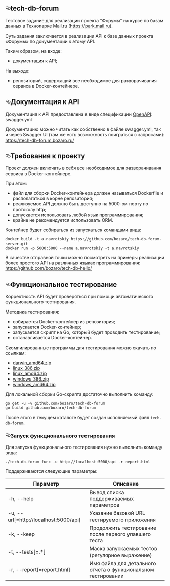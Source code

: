 
      
  <div id="readme" class="readme blob instapaper_body">
    <article class="markdown-body entry-content" itemprop="text"><h1><a id="user-content-tech-db-forum" class="anchor" aria-hidden="true" href="#tech-db-forum"><svg class="octicon octicon-link" viewBox="0 0 16 16" version="1.1" width="16" height="16" aria-hidden="true"><path fill-rule="evenodd" d="M4 9h1v1H4c-1.5 0-3-1.69-3-3.5S2.55 3 4 3h4c1.45 0 3 1.69 3 3.5 0 1.41-.91 2.72-2 3.25V8.59c.58-.45 1-1.27 1-2.09C10 5.22 8.98 4 8 4H4c-.98 0-2 1.22-2 2.5S3 9 4 9zm9-3h-1v1h1c1 0 2 1.22 2 2.5S13.98 12 13 12H9c-.98 0-2-1.22-2-2.5 0-.83.42-1.64 1-2.09V6.25c-1.09.53-2 1.84-2 3.25C6 11.31 7.55 13 9 13h4c1.45 0 3-1.69 3-3.5S14.5 6 13 6z"></path></svg></a>tech-db-forum</h1>
<p>Тестовое задание для реализации проекта "Форумы" на курсе по базам данных в Технопарке Mail.ru (<a href="https://park.mail.ru" rel="nofollow">https://park.mail.ru</a>).</p>
<p>Суть задания заключается в реализации API к базе данных проекта «Форумы» по документации к этому API.</p>
<p>Таким образом, на входе:</p>
<ul>
<li>документация к API;</li>
</ul>
<p>На выходе:</p>
<ul>
<li>репозиторий, содержащий все необходимое для разворачивания сервиса в Docker-контейнере.</li>
</ul>
<h2><a id="user-content-документация-к-api" class="anchor" aria-hidden="true" href="#документация-к-api"><svg class="octicon octicon-link" viewBox="0 0 16 16" version="1.1" width="16" height="16" aria-hidden="true"><path fill-rule="evenodd" d="M4 9h1v1H4c-1.5 0-3-1.69-3-3.5S2.55 3 4 3h4c1.45 0 3 1.69 3 3.5 0 1.41-.91 2.72-2 3.25V8.59c.58-.45 1-1.27 1-2.09C10 5.22 8.98 4 8 4H4c-.98 0-2 1.22-2 2.5S3 9 4 9zm9-3h-1v1h1c1 0 2 1.22 2 2.5S13.98 12 13 12H9c-.98 0-2-1.22-2-2.5 0-.83.42-1.64 1-2.09V6.25c-1.09.53-2 1.84-2 3.25C6 11.31 7.55 13 9 13h4c1.45 0 3-1.69 3-3.5S14.5 6 13 6z"></path></svg></a>Документация к API</h2>
<p>Документация к API предоставлена в виде спецификации <a href="https://ru.wikipedia.org/wiki/OpenAPI_%28%D1%81%D0%BF%D0%B5%D1%86%D0%B8%D1%84%D0%B8%D0%BA%D0%B0%D1%86%D0%B8%D1%8F%29" rel="nofollow">OpenAPI</a>: swagger.yml</p>
<p>Документацию можно читать как собственно в файле swagger.yml, так и через Swagger UI (там же есть возможность поиграться с запросами): <a href="https://tech-db-forum.bozaro.ru/" rel="nofollow">https://tech-db-forum.bozaro.ru/</a></p>
<h2><a id="user-content-требования-к-проекту" class="anchor" aria-hidden="true" href="#требования-к-проекту"><svg class="octicon octicon-link" viewBox="0 0 16 16" version="1.1" width="16" height="16" aria-hidden="true"><path fill-rule="evenodd" d="M4 9h1v1H4c-1.5 0-3-1.69-3-3.5S2.55 3 4 3h4c1.45 0 3 1.69 3 3.5 0 1.41-.91 2.72-2 3.25V8.59c.58-.45 1-1.27 1-2.09C10 5.22 8.98 4 8 4H4c-.98 0-2 1.22-2 2.5S3 9 4 9zm9-3h-1v1h1c1 0 2 1.22 2 2.5S13.98 12 13 12H9c-.98 0-2-1.22-2-2.5 0-.83.42-1.64 1-2.09V6.25c-1.09.53-2 1.84-2 3.25C6 11.31 7.55 13 9 13h4c1.45 0 3-1.69 3-3.5S14.5 6 13 6z"></path></svg></a>Требования к проекту</h2>
<p>Проект должен включать в себя все необходимое для разворачивания сервиса в Docker-контейнере.</p>
<p>При этом:</p>
<ul>
<li>файл для сборки Docker-контейнера должен называться Dockerfile и располагаться в корне репозитория;</li>
<li>реализуемое API должно быть доступно на 5000-ом порту по протоколу http;</li>
<li>допускается использовать любой язык программирования;</li>
<li>крайне не рекомендуется использовать ORM.</li>
</ul>
<p>Контейнер будет собираться из запускаться командами вида:</p>
<pre><code>docker build -t a.navrotskiy https://github.com/bozaro/tech-db-forum-server.git
docker run -p 5000:5000 --name a.navrotskiy -t a.navrotskiy
</code></pre>
<p>В качестве отправной точки можно посмотреть на примеры реализации более простого API на различных языках программирования: <a href="https://github.com/bozaro/tech-db-hello/">https://github.com/bozaro/tech-db-hello/</a></p>
<h2><a id="user-content-функциональное-тестирование" class="anchor" aria-hidden="true" href="#функциональное-тестирование"><svg class="octicon octicon-link" viewBox="0 0 16 16" version="1.1" width="16" height="16" aria-hidden="true"><path fill-rule="evenodd" d="M4 9h1v1H4c-1.5 0-3-1.69-3-3.5S2.55 3 4 3h4c1.45 0 3 1.69 3 3.5 0 1.41-.91 2.72-2 3.25V8.59c.58-.45 1-1.27 1-2.09C10 5.22 8.98 4 8 4H4c-.98 0-2 1.22-2 2.5S3 9 4 9zm9-3h-1v1h1c1 0 2 1.22 2 2.5S13.98 12 13 12H9c-.98 0-2-1.22-2-2.5 0-.83.42-1.64 1-2.09V6.25c-1.09.53-2 1.84-2 3.25C6 11.31 7.55 13 9 13h4c1.45 0 3-1.69 3-3.5S14.5 6 13 6z"></path></svg></a>Функциональное тестирование</h2>
<p>Корректность API будет проверяться при помощи автоматического функционального тестирования.</p>
<p>Методика тестирования:</p>
<ul>
<li>собирается Docker-контейнер из репозитория;</li>
<li>запускается Docker-контейнер;</li>
<li>запускается скрипт на Go, который будет проводить тестирование;</li>
<li>останавливается Docker-контейнер.</li>
</ul>
<p>Скомпилированные программы для тестирования можно скачать по ссылкам:</p>
<ul>
<li><a href="https://bozaro.github.io/tech-db-forum/darwin_amd64.zip" rel="nofollow">darwin_amd64.zip</a></li>
<li><a href="https://bozaro.github.io/tech-db-forum/linux_386.zip" rel="nofollow">linux_386.zip</a></li>
<li><a href="https://bozaro.github.io/tech-db-forum/linux_amd64.zip" rel="nofollow">linux_amd64.zip</a></li>
<li><a href="https://bozaro.github.io/tech-db-forum/windows_386.zip" rel="nofollow">windows_386.zip</a></li>
<li><a href="https://bozaro.github.io/tech-db-forum/windows_amd64.zip" rel="nofollow">windows_amd64.zip</a></li>
</ul>
<p>Для локальной сборки Go-скрипта достаточно выполнить команду:</p>
<pre><code>go get -u -v github.com/bozaro/tech-db-forum
go build github.com/bozaro/tech-db-forum
</code></pre>
<p>После этого в текущем каталоге будет создан исполняемый файл <code>tech-db-forum</code>.</p>
<h3><a id="user-content-запуск-функционального-тестирования" class="anchor" aria-hidden="true" href="#запуск-функционального-тестирования"><svg class="octicon octicon-link" viewBox="0 0 16 16" version="1.1" width="16" height="16" aria-hidden="true"><path fill-rule="evenodd" d="M4 9h1v1H4c-1.5 0-3-1.69-3-3.5S2.55 3 4 3h4c1.45 0 3 1.69 3 3.5 0 1.41-.91 2.72-2 3.25V8.59c.58-.45 1-1.27 1-2.09C10 5.22 8.98 4 8 4H4c-.98 0-2 1.22-2 2.5S3 9 4 9zm9-3h-1v1h1c1 0 2 1.22 2 2.5S13.98 12 13 12H9c-.98 0-2-1.22-2-2.5 0-.83.42-1.64 1-2.09V6.25c-1.09.53-2 1.84-2 3.25C6 11.31 7.55 13 9 13h4c1.45 0 3-1.69 3-3.5S14.5 6 13 6z"></path></svg></a>Запуск функционального тестирования</h3>
<p>Для запуска функционального тестирования нужно выполнить команду вида:</p>
<pre><code>./tech-db-forum func -u http://localhost:5000/api -r report.html
</code></pre>
<p>Поддерживаются следующие параметры:</p>
<table>
<thead>
<tr>
<th>Параметр</th>
<th>Описание</th>
</tr>
</thead>
<tbody>
<tr>
<td>-h, --help</td>
<td>Вывод списка поддерживаемых параметров</td>
</tr>
<tr>
<td>-u, --url[=http://localhost:5000/api]</td>
<td>Указание базовой URL тестируемого приложения</td>
</tr>
<tr>
<td>-k, --keep</td>
<td>Продолжить тестирование после первого упавшего теста</td>
</tr>
<tr>
<td>-t, --tests[=.*]</td>
<td>Маска запускаемых тестов (регулярное выражение)</td>
</tr>
<tr>
<td>-r, --report[=report.html]</td>
<td>Имя файла для детального отчета о функциональном тестировании</td>
</tr>
</tbody>
</table>
</article>
  </div>

